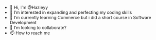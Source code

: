 - 👋 Hi, I’m @Hazieyy
- 👀 I’m interested in expanding and perfecting my coding skills
- 🌱 I’m currently learning Commerce but i did a short course in Software Development
- 💞️ I’m looking to collaborate?
- 📫 How to reach me 

<!---
Hazieyy/Hazieyy is a ✨ special ✨ repository because its `README.md` (this file) appears on your GitHub profile.
You can click the Preview link to take a look at your changes.
--->
